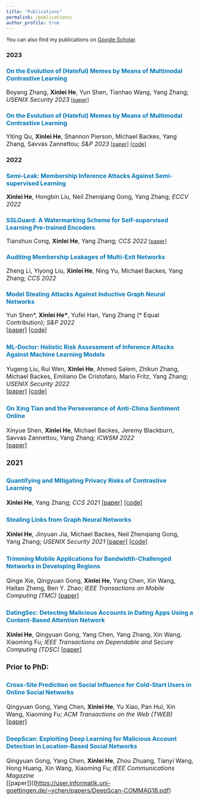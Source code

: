 ```yaml
---
title: "Publications"
permalink: /publications/
author_profile: true
---
```



You can also find my publications on [Google Scholar](https://scholar.google.com/citations?user=6hZNEtoAAAAJ).





<!-- ### Preprint
<b><font color="#19B4F3">Node-Level Membership Inference Attacks Against Graph Neural Networks</font></b>
<br>**Xinlei He**, Rui Wen, Yixin Wu, Michael Backes, Yun Shen, Yang Zhang
<br><a class="btn btn-primary" href="https://arxiv.org/abs/2102.05429">arxiv</a> -->
<!-- <a href="https://arxiv.org/abs/2102.05429" class="btn--blue" target="_blank">arxiv</a> -->


### 2023

### <font size="3"><span style="color:rgb(0, 119, 181)">On the Evolution of (Hateful) Memes by Means of Multimodal Contrastive Learning</span></font>  
<font size="3">Boyang Zhang, <b>Xinlei He</b>, Yun Shen, Tianhao Wang, Yang Zhang; <i>USENIX Security 2023</i></font>
[[paper]]() 
### <font size="3"><span style="color:rgb(0, 119, 181)">On the Evolution of (Hateful) Memes by Means of Multimodal Contrastive Learning</span></font>  
<font size="3">Yiting Qu, <b>Xinlei He</b>, Shannon Pierson, Michael Backes, Yang Zhang, Savvas Zannettou; <i>S&P 2023</i></font>
[[paper]](https://arxiv.org/abs/2212.06573)
[[code]](https://github.com/YitingQu/meme-evolution)

### 2022

### <font size="3"><span style="color:rgb(0, 119, 181)">Semi-Leak: Membership Inference Attacks Against Semi-supervised Learning</span></font>  
<font size="3"><b>Xinlei He</b>, Hongbin Liu, Neil Zhenqiang Gong, Yang Zhang; <i>ECCV 2022</i></font>
<!-- [[paper]]()  -->


### <font size="3"><span style="color:rgb(0, 119, 181)">SSLGuard: A Watermarking Scheme for Self-supervised Learning Pre-trained Encoders</span></font>  
<font size="3">Tianshuo Cong, <b>Xinlei He</b>, Yang Zhang; <i>CCS 2022</i></font>
[[paper]](https://arxiv.org/abs/2201.11692) 

<!-- <a href="" class="btn btn-primary">code</a> -->
<!-- [pdf](){: .btn--danger}{:target="_blank"} [arxiv](https://arxiv.org/abs/2201.11692){: .btn--danger}{:target="_blank"} [code](){: .btn--danger}{:target="_blank"} -->


### <font size="3"><span style="color:rgb(0, 119, 181)">Auditing Membership Leakages of Multi-Exit Networks</span></font>  
<font size="3">Zheng Li, Yiyong Liu, <b>Xinlei He</b>, Ning Yu, Michael Backes, Yang Zhang; <i>CCS 2022</i></font>  



### <font size="3"><font size="3"><span style="color:rgb(0, 119, 181)">Model Stealing Attacks Against Inductive Graph Neural Networks</span></font>  
<font size="3">Yun Shen*, <b>Xinlei He*</b>, Yufei Han, Yang Zhang (* Equal Contribution); <i>S&P 2022</i></font>  
[[paper]](https://arxiv.org/abs/2112.08331)
[[code]](https://github.com/xinleihe/GNNStealing)




### <font size="3"><span style="color:rgb(0, 119, 181)">ML-Doctor: Holistic Risk Assessment of Inference Attacks Against Machine Learning Models</span></font>  
<font size="3">Yugeng Liu, Rui Wen, <b>Xinlei He</b>, Ahmed Salem, Zhikun Zhang, Michael Backes, Emiliano De Cristofaro, Mario Fritz, Yang Zhang; <i>USENIX Security 2022</i></font>  
[[paper]](http://yangzhangalmo.github.io/papers/USENIXSECURITY22-MLDoctor.pdf)
[[code]](https://github.com/liuyugeng/ML-Doctor)


### <font size="3"><font size="3"><span style="color:rgb(0, 119, 181)">On Xing Tian and the Perseverance of Anti-China Sentiment Online</span></font>  
<font size="3">Xinyue Shen, <b>Xinlei He</b>, Michael Backes, Jeremy Blackburn, Savvas Zannettou, Yang Zhang; <i>ICWSM 2022</i></font>  
[[paper]](http://yangzhangalmo.github.io/papers/ICWSM22.pdf)



### 2021

### <font size="3"><span style="color:rgb(0, 119, 181)">Quantifying and Mitigating Privacy Risks of Contrastive Learning</span></font>  
<font size="3"><b>Xinlei He</b>, Yang Zhang; <i>CCS 2021</i></font> 
[[paper]](http://yangzhangalmo.github.io/papers/CCS21-ContrastivePrivacy.pdf)
[[code]](https://github.com/xinleihe/ContrastiveLeaks)


### <font size="3"><span style="color:rgb(0, 119, 181)">Stealing Links from Graph Neural Networks</span></font>  
<font size="3"><b>Xinlei He</b>, Jinyuan Jia, Michael Backes, Neil Zhenqiang Gong, Yang Zhang; <i>USENIX Security 2021</i></font> 
[[paper]](https://arxiv.org/abs/2005.02131)
[[code]](https://github.com/xinleihe/link_stealing_attack)



### <font size="3"><span style="color:rgb(0, 119, 181)">Trimming Mobile Applications for Bandwidth-Challenged Networks in Developing Regions</span></font>  
<font size="3">Qinge Xie, Qingyuan Gong, <b>Xinlei He</b>, Yang Chen, Xin Wang, Haitao Zheng, Ben Y. Zhao; <i>IEEE Transactions on Mobile Computing (TMC)</i></font>
[[paper]](https://arxiv.org/abs/1912.01328)


### <font size="3"><span style="color:rgb(0, 119, 181)">DatingSec: Detecting Malicious Accounts in Dating Apps Using a Content-Based Attention Network</span></font>  
<font size="3"><b>Xinlei He</b>, Qingyuan Gong, Yang Chen, Yang Zhang, Xin Wang, Xiaoming Fu; <i>IEEE Transactions on Dependable and Secure Computing (TDSC)</i></font>
[[paper]](https://ieeexplore.ieee.org/document/938421)


### Prior to PhD:

### <font size="3"><span style="color:rgb(0, 119, 181)">Cross-Site Prediction on Social Influence for Cold-Start Users in Online Social Networks</span></font>  
<font size="3">Qingyuan Gong, Yang Chen, <b>Xinlei He</b>, Yu Xiao, Pan Hui, Xin Wang, Xiaoming Fu; <i>ACM Transactions on the Web (TWEB)</i></font>
[[paper]](https://dl.acm.org/doi/10.1145/3409108)

### <font size="3"><span style="color:rgb(0, 119, 181)">DeepScan: Exploiting Deep Learning for Malicious Account Detection in Location-Based Social Networks</span></font>  
<font size="3">Qingyuan Gong, Yang Chen, <b>Xinlei He</b>, Zhou Zhuang, Tianyi Wang, Hong Huang, Xin Wang, Xiaoming Fu; <i>IEEE Communications Magazine</i></font>  
[[paper]]((https://user.informatik.uni-goettingen.de/~ychen/papers/DeepScan-COMMAG18.pdf)

